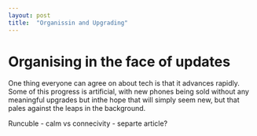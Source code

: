 ```yaml
---
layout: post
title:  "Organissin and Upgrading"
---
```


# Organising in the face of updates

One thing everyone can agree on about tech is that it advances rapidly.
Some of this progress is artificial, with new phones being sold without any meaningful upgrades but inthe hope that will simply seem new, but that pales against the leaps in the background.

Runcuble - calm vs connecivity - separte article?
